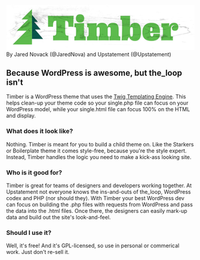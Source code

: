 ![Timber logo](https://github.com/jarednova/timber/blob/master/images/logo/timber-badge-large.jpg?raw=true)  
By Jared Novack (@JaredNova) and Upstatement (@Upstatement)

## Because WordPress is awesome, but the_loop isn't
Timber is a WordPress theme that uses the [Twig Templating Engine](http://twig.sensiolabs.org/). This helps clean-up your theme code so your single.php file can focus on your WordPress model, while your single.html file can focus 100% on the HTML and display.

### What does it look like?
Nothing. Timber is meant for you to build a child theme on. Like the Starkers or Boilerplate theme it comes style-free, because you're the style expert. Instead, Timber handles the logic you need to make a kick-ass looking site.

### Who is it good for?
Timber is great for teams of designers and developers working together. At Upstatement not everyone knows the ins-and-outs of the_loop, WordPress codex and PHP (nor should they). With Timber your best WordPress dev can focus on building the .php files with requests from WordPress and pass the data into the .html files. Once there, the designers can easily mark-up data and build out the site's look-and-feel.

### Should I use it?
Well, it's free! And it's GPL-licensed, so use in personal or commerical work. Just don't re-sell it.
